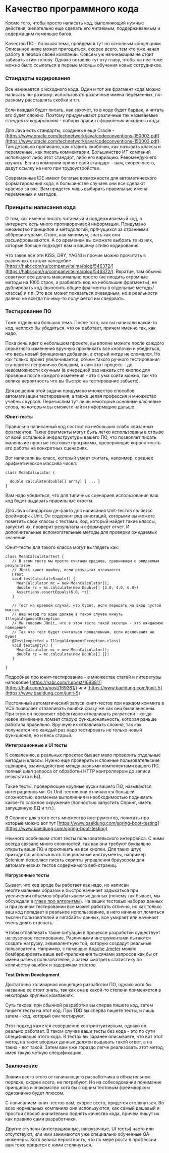 # Качество программного кода

Кроме того, чтобы просто написать код, выполняющий нужные действия, желательно еще сделать его читаемым, поддерживаемым и содержащим поменьше багов.

Качество ПО - большая тема, пройдемся тут по основным концепциям. Описанное ниже может пригодиться, скорее всего, тем кто уже начал работу в первой своей компании. Совсем уж начинающим не стоит забивать этим голову. Однако оставлю тут эту главу, чтобы на нее тоже можно было ссылаться в первые месяцы обучения новых сотрудников.

### Стандарты кодирования

Все начинается с исходного кода. Один и тот же фрагмент кода можно написать по-разному: использовать различные имена переменных, по-разному расставлять скобки и т.п.

Если каждый будет писать, как захочет, то в коде будет бардак, и читать его будет сложно. Поэтому придумывают различные так называемые _стандарты кодирования_ - наборы правил оформления исходного кода.&#x20;

Для Java есть стандарты, созданные еще Oracle - [https://www.oracle.com/technetwork/java/codeconventions-150003.pdf](https://www.oracle.com/technetwork/java/codeconventions-150003.pdf). Там детально прописано, как ставить скобочки, как называть классы и переменные, как писать комментарии. Большинство ИТ компаний используют либо этот стандарт, либо его вариацию. Рекомендую его изучить. Если в компании принят свой стандарт - вам, скорее всего, дадут ссылку на него при трудоустройстве.

Современные IDE имеют богатые возможности  для автоматического форматирования кода, в большинстве случаев они все сделают красиво за вас. Вам придется лишь выбирать правильные имена переменных и методов.

### Принципы написания кода

О том, как именно писать читаемый и поддерживаемый код, в интернете есть много противоречивой информации. Придумано множество принципов и методологий, прячущихся за странными аббревиатурами. Стоит, как минимум, знать как они расшифровываются. А со временем вы сможете выбрать те из них, которые больше подходят вам и вашему стилю кодирования.

Что такое все эти KISS, DRY, YAGNI и прочие можно прочитать в различных статьях наподобие [https://habr.com/ru/company/itelma/blog/546372/](https://habr.com/ru/company/itelma/blog/546372/). Вкратце, там обычно советуют все делать максимально просто (не плодить огромные методы на 1000 строк, а разбивать код на небольшие фрагменты), не дублировать код (выносить общие фрагменты в отдельные методы/классы) и т.п. Это все может показаться очевидным, но в реальности далеко не всегда почему-то получается им следовать.

### Тестирование ПО

Тоже отдельная большая тема. После того, как вы написали какой-то код, неплохо бы убедиться, что он работает, причем именно так, как надо.&#x20;

Пока речь идет о небольшом проекте, вы вполне можете после каждого серьезного изменения вручную прокликать все кнопочки и убедиться, что весь новый функционал добавлен, а старый нигде не сломался. Но как только проект увеличивается, объем такого ручного тестирования становится неприлично большим, а сам этот процесс - до невозможности скучным (в очередной раз нажать сто кнопок для проверки после каждого изменения - это с ума сойти можно, так что велика вероятность что вы быстро на тестирование забьете).

Для решения этой задачи придумано множество способов автоматизации тестирования, а также целая профессия и множество учебных курсов. Перечислим тут лишь некоторые основные ключевые слова, по которым вы сможете найти информацию дальше.

**Юнит-тесты**

Правильно написанный код состоит из небольших слабо связанных фрагментов. Такие фрагменты могут быть легко использованы в отрыве от всей остальной инфраструктуры вашего ПО, что позволяет писать маленькие простые тестовые программы, проверяющие корректность его работы на конкретных сценариях.

Вот написали вы класс, который умеет считать, например, среднее арифметическое массива чисел:

```
class MeanCalculator {

  double calculate(double[] array) { ... }
}
```

Вам надо убедиться, что для типичных сценариев использования ваш код будет выдавать правильные ответы.&#x20;

Для Java стандартом де-факто для написания Unit-тестов является фреймворк JUnit. Он содержит ряд аннотаций, которыми вы можете пометить свои классы с тестами. Код, который найдет такие классы, запустит их, проверит результаты и сформирует отчет. И дополнительные вспомогательные методы для проверки ожидаемых значений.

Юнит-тесты для такого класса могут выглядеть как:

```
class MeanCalculatorTest {
   // В этом тесте мы просто считаем среднее, сравниваем с ожидаемым результатом
   // JUnit кинет ошибку, если результат отличается
   @Test
   void testCalculateSimple() {
     MeanCalculator mc = new MeanCalculator();
     double rz = mc.calculate(new Double[] {2.0, 4.0, 6.0})
     Assertions.assertEquals(6.0, rz);
   }
   
   // Тест на краевой случай: что будет, если передать на вход пустой массив
   // Наш метод по идее должен в таком случае кинуть IllegalArgumentException
   // Мы говорим JUnit, что в этом тесте такой эксепшн - это ожидаемое поведение
   // Так что тест будет считаться проваленным, если исключения не будет
   @Test(expected = IllegalArgumentException.class)
   void testEmpty() {
     MeanCalculator mc = new MeanCalculator();
     double rz = mc.calculate(new Double[] {})
   }

}
```

Подробнее про юнит-тестирование - в множестве статей и литературы наподобие [https://habr.com/ru/post/169381/](https://habr.com/ru/post/169381/) или [https://www.baeldung.com/junit-5](https://www.baeldung.com/junit-5)

Постоянный автоматический запуск юнит-тестов при каждом коммите в VCS позволяет отлавливать ошибки сразу же как они были внесены. При этом он позволяет эффективно отлавливать _регрессии_ - когда новое изменение ломает старую функциональность, которая раньше работала правильно. Вручную их отлавливать сложно, так как получается что каждый раз надо тестировать не только новый функционал, но и весь старый.

**Интеграционные и UI тесты**

К сожалению, в реальных проектах бывает мало проверить отдельные методы и классы. Нужно еще проверить и сложные пользовательские сценарии, взаимодействие между разными компонентами вашего ПО, полный цикл запроса от обработки HTTP контроллером до записи результата в БД.&#x20;

Такие тесты, проверяющие крупные куски вашего ПО, называются интеграционными. От Unit-тестов они отличаются большей сложностью, временем выполнения и необходимостью поднимать какое-то сложное окружение (полностью запустить Спринг, иметь запущенную БД и т.п.).

В Спринге для этого есть множество инструментов, почитать про которые можно вот тут [https://www.baeldung.com/spring-boot-testing](https://www.baeldung.com/spring-boot-testing)

Немного особняком стоят тесты пользовательского интерфейса. С ними всегда связано много сложностей, так как они требуют буквально открыть ваше ПО и прокликать на все кнопки. Для таких штук приходится использовать специальные инструменты, например Selenium позволяет писать скрипты управления браузером для автоматических тестов содержимого веб-страниц.

**Нагрузочные тесты**

Бывает, что код вроде бы работает как надо, но написан неоптимальным образом и быстро начинает задыхаться при увеличении объемов обрабатываемых данных (почему так бывает, мы обсуждали в [главе про алгоритмы](../s-chego-nachat/chto-uchit-iz-klassicheskoi-computer-science.md)). На ваших тестовых наборах данных и при ручном тестировании все может работать отлично, но как только ваш код попадает в реальное использование, в него начинают ломиться тысячи пользователей и гигабайты данных, все умирает или начинает очень долго отвечать.

Чтобы отлавливать такие ситуации в процессе разработки существует нагрузочное тестирование. Различными инструментами пытаются создать нагрузку, эквивалентную той, которую создадут реальные пользователи. Например, с помощью [Apache Jmeter](https://jmeter.apache.org) можно бомбардировать ваше веб-приложения тысячами запросов как бы от имени разных пользователей, а затем смотреть статистику по количеству ошибок и задержкам ответов.

**Test Driven Development**

Достаточно холиварная концепция разработки ПО, однако хотя бы название ее стоит знать, так как она в какой-то степени применяется в некоторых крупных компаниях.

Суть такова: при обычной разработке вы сперва пишете код, затем пишете тесты на этот код. При TDD вы сперва пишете тесты, и лишь затем - код, который они тестируют.

Этот подход кажется совершенно контринтуитивным, однако он реально работает. В таком случае ваши тесты без кода - это по сути спецификация этого кода. В тестах вы заранее описываете, что вот этот метод на таких входных данных должен выдавать такой ответ, а на таких - вот такой. Затем вам уже гораздо легче реализовать этот метод, имея такую четкую спецификацию.

### Заключение

Знания всего этого от начинающего разработчика в обязательном порядке, скорее всего, не потребуют. Но на собеседовании понимание принципов и знакомство хотя бы с одним тестовым фреймворком однозначно будет плюсом.

С написанием юнит-тестов вам, скорее всего, придется столкнуться. Во всех нормальных компаниях они используются, как самый дешевый и простой способ значительно поднять качество кода, причем пишут их как правило сами разработчики.

Другие ступени (интеграционные, нагрузочные, UI тесты) часто или отсутствуют, или ими занимаются уже специально обученные QA-инженеры. Хотя велика вероятность, что по мере роста в профессии вам тоже придется с ними столкнуться.
